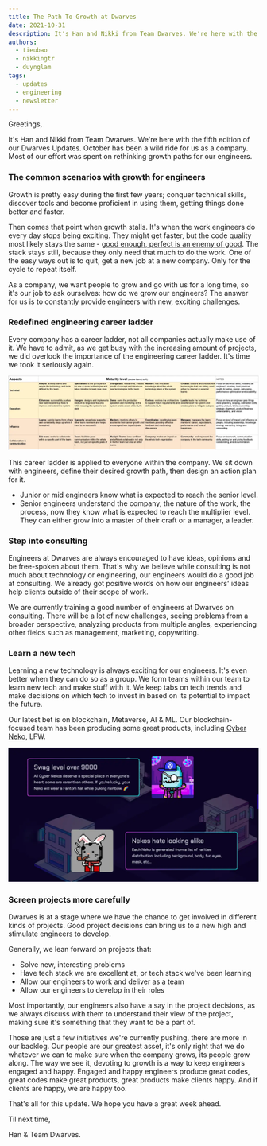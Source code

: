 ```yaml
---
title: The Path To Growth at Dwarves
date: 2021-10-31
description: It's Han and Nikki from Team Dwarves. We're here with the fifth edition of our Dwarves Updates. October has been a wild ride for us as a company. Most of our effort was spent on rethinking growth paths for our engineers.
authors:
  - tieubao
  - nikkingtr
  - duynglam
tags:
  - updates
  - engineering
  - newsletter
---
```


Greetings,

It's Han and Nikki from Team Dwarves. We're here with the fifth edition of our Dwarves Updates. October has been a wild ride for us as a company. Most of our effort was spent on rethinking growth paths for our engineers.

### The common scenarios with growth for engineers

Growth is pretty easy during the first few years; conquer technical skills, discover tools and become proficient in using them, getting things done better and faster.

Then comes that point when growth stalls. It's when the work engineers do every day stops being exciting. They might get faster, but the code quality most likely stays the same - [good enough, perfect is an enemy of good](https://dwarves.foundation/manifesto). The stack stays still, because they only need that much to do the work. One of the easy ways out is to quit, get a new job at a new company. Only for the cycle to repeat itself.

As a company, we want people to grow and go with us for a long time, so it's our job to ask ourselves: how do we grow our engineers? The answer for us is to constantly provide engineers with new, exciting challenges.

### Redefined engineering career ladder

Every company has a career ladder, not all companies actually make use of it. We have to admit, as we get busy with the increasing amount of projects, we did overlook the importance of the engineering career ladder. It's time we took it seriously again.

![](assets/path-to-growth-20240312104656449.webp)

This career ladder is applied to everyone within the company. We sit down with engineers, define their desired growth path, then design an action plan for it.

- Junior or mid engineers know what is expected to reach the senior level.
- Senior engineers understand the company, the nature of the work, the process, now they know what is expected to reach the multiplier level. They can either grow into a master of their craft or a manager, a leader.

### Step into consulting

Engineers at Dwarves are always encouraged to have ideas, opinions and be free-spoken about them. That's why we believe while consulting is not much about technology or engineering, our engineers would do a good job at consulting. We already got positive words on how our engineers' ideas help clients outside of their scope of work.

We are currently training a good number of engineers at Dwarves on consulting. There will be a lot of new challenges, seeing problems from a broader perspective, analyzing products from multiple angles, experiencing other fields such as management, marketing, copywriting.

### Learn a new tech

Learning a new technology is always exciting for our engineers. It's even better when they can do so as a group. We form teams within our team to learn new tech and make stuff with it. We keep tabs on tech trends and make decisions on which tech to invest in based on its potential to impact the future.

Our latest bet is on blockchain, Metaverse, AI & ML. Our blockchain-focused team has been producing some great products, including [Cyber Neko](https://www.pod.town/), LFW.

![](assets/path-to-growth-20240312105235592.webp)

### Screen projects more carefully

Dwarves is at a stage where we have the chance to get involved in different kinds of projects. Good project decisions can bring us to a new high and stimulate engineers to develop.

Generally, we lean forward on projects that:

- Solve new, interesting problems
- Have tech stack we are excellent at, or tech stack we've been learning
- Allow our engineers to work and deliver as a team
- Allow our engineers to develop in their roles

Most importantly, our engineers also have a say in the project decisions, as we always discuss with them to understand their view of the project, making sure it's something that they want to be a part of.

Those are just a few initiatives we're currently pushing, there are more in our backlog. Our people are our greatest asset, it's only right that we do whatever we can to make sure when the company grows, its people grow along. The way we see it, devoting to growth is a way to keep engineers engaged and happy. Engaged and happy engineers produce great codes, great codes make great products, great products make clients happy. And if clients are happy, we are happy too.

That's all for this update. We hope you have a great week ahead.

Til next time,

Han & Team Dwarves.
